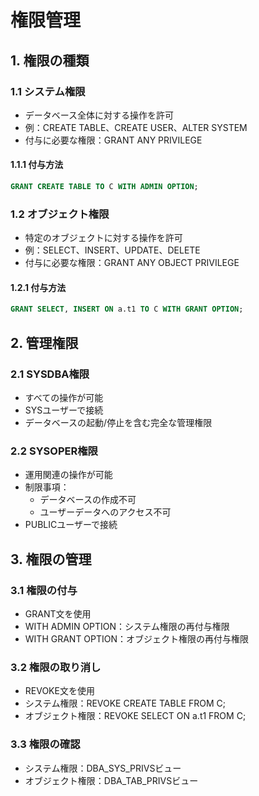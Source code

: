 # 権限管理
## 1. 権限の種類
### 1.1 システム権限
- データベース全体に対する操作を許可
- 例：CREATE TABLE、CREATE USER、ALTER SYSTEM
- 付与に必要な権限：GRANT ANY PRIVILEGE

#### 1.1.1 付与方法
```sql
GRANT CREATE TABLE TO C WITH ADMIN OPTION;
```

### 1.2 オブジェクト権限
- 特定のオブジェクトに対する操作を許可
- 例：SELECT、INSERT、UPDATE、DELETE
- 付与に必要な権限：GRANT ANY OBJECT PRIVILEGE

#### 1.2.1 付与方法
```sql
GRANT SELECT, INSERT ON a.t1 TO C WITH GRANT OPTION;
```

## 2. 管理権限

### 2.1 SYSDBA権限
- すべての操作が可能
- SYSユーザーで接続
- データベースの起動/停止を含む完全な管理権限

### 2.2 SYSOPER権限
- 運用関連の操作が可能
- 制限事項：
  - データベースの作成不可
  - ユーザーデータへのアクセス不可
- PUBLICユーザーで接続

## 3. 権限の管理

### 3.1 権限の付与
- GRANT文を使用
- WITH ADMIN OPTION：システム権限の再付与権限
- WITH GRANT OPTION：オブジェクト権限の再付与権限

### 3.2 権限の取り消し
- REVOKE文を使用
- システム権限：REVOKE CREATE TABLE FROM C;
- オブジェクト権限：REVOKE SELECT ON a.t1 FROM C;

### 3.3 権限の確認
- システム権限：DBA_SYS_PRIVSビュー
- オブジェクト権限：DBA_TAB_PRIVSビュー